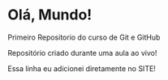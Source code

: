 # Olá, Mundo!
 Primeiro Repositorio do curso de Git e GitHub

Repositório criado durante uma aula ao vivo!

Essa linha eu adicionei diretamente no SITE!
